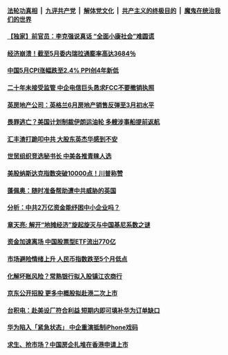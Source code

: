 

####  [法轮功真相](../../../../basic/blob/master/README.md?t=06102201) &nbsp;|&nbsp; [九评共产党](../../../../9ping.md/blob/master/README.md?t=06102201) &nbsp;|&nbsp; [解体党文化](../../../../jtdwh.md/blob/master/README.md?t=06102201)  &nbsp;|&nbsp; [共产主义的终极目的](../../../../gczydzjmd.md/blob/master/README.md?t=06102201) &nbsp;|&nbsp; [魔鬼在统治我们的世界](../../../../mgztzwmdsj.md/blob/master/README.md?t=06102201) 

#### [【独家】前官员：李克强说真话 “全面小康社会”难圆谎](../pages/soh7/388795.md?t=06102201) 
#### [经济崩溃！截至5月委内瑞拉通膨率高达3684％](../pages/soh7/388762.md?t=06102201) 
#### [中国5月CPI涨幅跌至2.4% PPI创4年新低](../pages/soh7/388714.md?t=06102201) 
#### [二十年未接受监管 中企电信巨头恳求FCC不要撤销执照](../pages/soh7/388705.md?t=06102201) 
#### [英房地产公司：英格兰6月房地产销售反弹至3月初水平](../pages/soh7/388642.md?t=06102201) 
#### [畏罪逃亡？美国计划制裁伊朗运油轮 多艘涉事船提前返航](../pages/soh7/388687.md?t=06102201) 
#### [汇丰渣打跪叩中共 大股东英杰华感到不安](../pages/soh7/388660.md?t=06102201) 
#### [世贸组织竞选秘书长 中美各推青睐人选](../pages/soh7/388675.md?t=06102201) 
#### [美股纳斯达克指数突破10000点！川普称赞](../pages/soh7/388651.md?t=06102201) 
#### [蓬佩奥：随时准备帮助遭中共威胁的英国](../pages/soh7/388612.md?t=06102201) 
#### [分析：中共2万亿资金能纾困中小企业吗？](../pages/soh7/388471.md?t=06102201) 
#### [章天亮: 解开“地摊经济”旋起旋灭与中国基尼系数之谜](../pages/soh7/388528.md?t=06102201) 
#### [资金加速离场 中国股票型ETF流出770亿](../pages/soh7/388486.md?t=06102201) 
#### [市场避险情绪上升 人民币指数跌至5个月低点](../pages/soh7/388474.md?t=06102201) 
#### [化解坏账风险？常熟银行拟入股镇江农商行](../pages/soh7/388501.md?t=06102201) 
#### [京东公开招股 更多中概股拟赴港二次上市](../pages/soh7/388495.md?t=06102201) 
#### [台积电：赴美设厂符合利益 短期内即可填补华为订单缺口](../pages/soh7/388504.md?t=06102201) 
#### [华为陷入「紧急状态」 中企重演抵制iPhone戏码](../pages/soh7/388360.md?t=06102201) 
#### [ 求生、抢市场？中国房企扎堆在香港申请上市](../pages/soh7/388279.md?t=06102201) 

